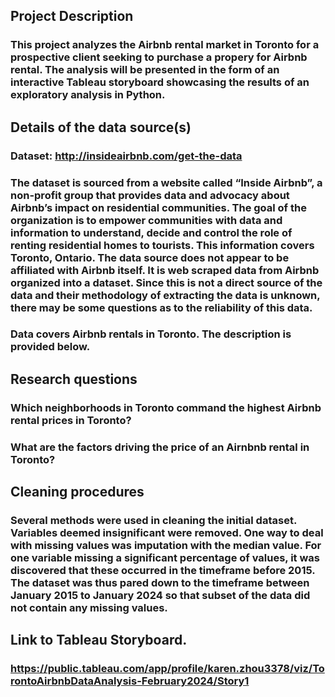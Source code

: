 
## Project Description ##
### This project analyzes the Airbnb rental market in Toronto for a prospective client seeking to purchase a propery for Airbnb rental. The analysis will be presented in the form of an interactive Tableau storyboard showcasing the results of an exploratory analysis in Python.  

## **Details of the data source(s)**
### **Dataset:** http://insideairbnb.com/get-the-data

### The dataset is sourced from a website called “Inside Airbnb”, a non-profit group that provides data and advocacy about Airbnb’s impact on residential communities. The goal of the organization is to empower communities with data and information to understand, decide and control the role of renting residential homes to tourists.  This information covers Toronto, Ontario. The data source does not appear to be affiliated with Airbnb itself. It is web scraped data from Airbnb organized into a dataset. Since this is not a direct source of the data and their methodology of extracting the data is unknown, there may be some questions as to the reliability of this data. 

### Data covers Airbnb rentals in Toronto. The description is provided below.


## Research questions
### Which neighborhoods in Toronto command the highest Airbnb rental prices in Toronto?
### What are the factors driving the price of an Airnbnb rental in Toronto?

## Cleaning procedures
### Several methods were used in cleaning the initial dataset. Variables deemed insignificant were removed. One way to deal with missing values was imputation with the median value. For one variable missing a significant percentage of values, it was discovered that these occurred in the timeframe before 2015. The dataset was thus pared down to the timeframe between January 2015 to January 2024 so that subset of the data did not contain any missing values.  


## Link to Tableau Storyboard.
### https://public.tableau.com/app/profile/karen.zhou3378/viz/TorontoAirbnbDataAnalysis-February2024/Story1 
